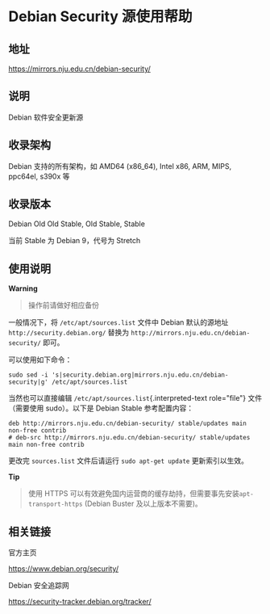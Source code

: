# Debian Security 源使用帮助

## 地址

<https://mirrors.nju.edu.cn/debian-security/>

## 说明

Debian 软件安全更新源

## 收录架构

Debian 支持的所有架构，如 AMD64 (x86_64), Intel x86, ARM, MIPS, ppc64el,
s390x 等

## 收录版本

Debian Old Old Stable, Old Stable, Stable

当前 Stable 为 Debian 9，代号为 Stretch

## 使用说明

**Warning**
> 操作前请做好相应备份

一般情况下，将 `/etc/apt/sources.list` 
文件中 Debian 默认的源地址 `http://security.debian.org/` 替换为
`http://mirrors.nju.edu.cn/debian-security/` 即可。

可以使用如下命令：

    sudo sed -i 's|security.debian.org|mirrors.nju.edu.cn/debian-security|g' /etc/apt/sources.list

当然也可以直接编辑 `/etc/apt/sources.list`{.interpreted-text
role="file"} 文件（需要使用 sudo）。以下是 Debian Stable 参考配置内容：

    deb http://mirrors.nju.edu.cn/debian-security/ stable/updates main non-free contrib
    # deb-src http://mirrors.nju.edu.cn/debian-security/ stable/updates main non-free contrib

更改完 `sources.list`  文件后请运行
`sudo apt-get update` 更新索引以生效。

**Tip**
>使用 HTTPS 可以有效避免国内运营商的缓存劫持，但需要事先安装`apt-transport-https` (Debian Buster 及以上版本不需要)。

## 相关链接

官方主页

  <https://www.debian.org/security/>

Debian 安全追踪网

  <https://security-tracker.debian.org/tracker/>
